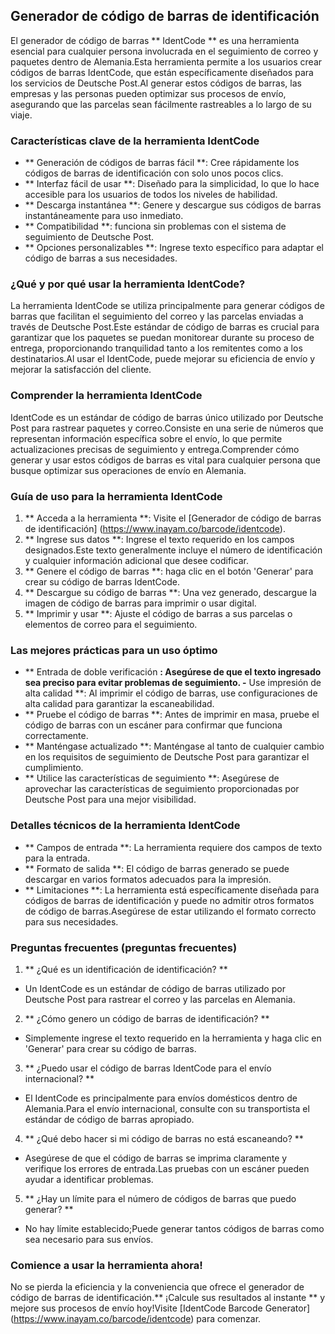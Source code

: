 ## Generador de código de barras de identificación

El generador de código de barras ** IdentCode ** es una herramienta esencial para cualquier persona involucrada en el seguimiento de correo y paquetes dentro de Alemania.Esta herramienta permite a los usuarios crear códigos de barras IdentCode, que están específicamente diseñados para los servicios de Deutsche Post.Al generar estos códigos de barras, las empresas y las personas pueden optimizar sus procesos de envío, asegurando que las parcelas sean fácilmente rastreables a lo largo de su viaje.

### Características clave de la herramienta IdentCode

- ** Generación de códigos de barras fácil **: Cree rápidamente los códigos de barras de identificación con solo unos pocos clics.
- ** Interfaz fácil de usar **: Diseñado para la simplicidad, lo que lo hace accesible para los usuarios de todos los niveles de habilidad.
- ** Descarga instantánea **: Genere y descargue sus códigos de barras instantáneamente para uso inmediato.
- ** Compatibilidad **: funciona sin problemas con el sistema de seguimiento de Deutsche Post.
- ** Opciones personalizables **: Ingrese texto específico para adaptar el código de barras a sus necesidades.

### ¿Qué y por qué usar la herramienta IdentCode?

La herramienta IdentCode se utiliza principalmente para generar códigos de barras que facilitan el seguimiento del correo y las parcelas enviadas a través de Deutsche Post.Este estándar de código de barras es crucial para garantizar que los paquetes se puedan monitorear durante su proceso de entrega, proporcionando tranquilidad tanto a los remitentes como a los destinatarios.Al usar el IdentCode, puede mejorar su eficiencia de envío y mejorar la satisfacción del cliente.

### Comprender la herramienta IdentCode

IdentCode es un estándar de código de barras único utilizado por Deutsche Post para rastrear paquetes y correo.Consiste en una serie de números que representan información específica sobre el envío, lo que permite actualizaciones precisas de seguimiento y entrega.Comprender cómo generar y usar estos códigos de barras es vital para cualquier persona que busque optimizar sus operaciones de envío en Alemania.

### Guía de uso para la herramienta IdentCode

1. ** Acceda a la herramienta **: Visite el [Generador de código de barras de identificación] (https://www.inayam.co/barcode/identcode).
2. ** Ingrese sus datos **: Ingrese el texto requerido en los campos designados.Este texto generalmente incluye el número de identificación y cualquier información adicional que desee codificar.
3. ** Genere el código de barras **: haga clic en el botón 'Generar' para crear su código de barras IdentCode.
4. ** Descargue su código de barras **: Una vez generado, descargue la imagen de código de barras para imprimir o usar digital.
5. ** Imprimir y usar **: Ajuste el código de barras a sus parcelas o elementos de correo para el seguimiento.

### Las mejores prácticas para un uso óptimo

- ** Entrada de doble verificación **: Asegúrese de que el texto ingresado sea preciso para evitar problemas de seguimiento.
-** Use impresión de alta calidad **: Al imprimir el código de barras, use configuraciones de alta calidad para garantizar la escaneabilidad.
- ** Pruebe el código de barras **: Antes de imprimir en masa, pruebe el código de barras con un escáner para confirmar que funciona correctamente.
- ** Manténgase actualizado **: Manténgase al tanto de cualquier cambio en los requisitos de seguimiento de Deutsche Post para garantizar el cumplimiento.
- ** Utilice las características de seguimiento **: Asegúrese de aprovechar las características de seguimiento proporcionadas por Deutsche Post para una mejor visibilidad.

### Detalles técnicos de la herramienta IdentCode

- ** Campos de entrada **: La herramienta requiere dos campos de texto para la entrada.
- ** Formato de salida **: El código de barras generado se puede descargar en varios formatos adecuados para la impresión.
- ** Limitaciones **: La herramienta está específicamente diseñada para códigos de barras de identificación y puede no admitir otros formatos de código de barras.Asegúrese de estar utilizando el formato correcto para sus necesidades.

### Preguntas frecuentes (preguntas frecuentes)

1. ** ¿Qué es un identificación de identificación? **
- Un IdentCode es un estándar de código de barras utilizado por Deutsche Post para rastrear el correo y las parcelas en Alemania.

2. ** ¿Cómo genero un código de barras de identificación? **
- Simplemente ingrese el texto requerido en la herramienta y haga clic en 'Generar' para crear su código de barras.

3. ** ¿Puedo usar el código de barras IdentCode para el envío internacional? **
- El IdentCode es principalmente para envíos domésticos dentro de Alemania.Para el envío internacional, consulte con su transportista el estándar de código de barras apropiado.

4. ** ¿Qué debo hacer si mi código de barras no está escaneando? **
- Asegúrese de que el código de barras se imprima claramente y verifique los errores de entrada.Las pruebas con un escáner pueden ayudar a identificar problemas.

5. ** ¿Hay un límite para el número de códigos de barras que puedo generar? **
- No hay límite establecido;Puede generar tantos códigos de barras como sea necesario para sus envíos.

### Comience a usar la herramienta ahora!

No se pierda la eficiencia y la conveniencia que ofrece el generador de código de barras de identificación.** ¡Calcule sus resultados al instante ** y mejore sus procesos de envío hoy!Visite [IdentCode Barcode Generator] (https://www.inayam.co/barcode/identcode) para comenzar.